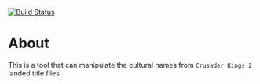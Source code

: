 [![Build Status](https://travis-ci.com/hmlendea/ck-cultural-names-manager.svg?branch=master)](https://travis-ci.com/hmlendea/ck-cultural-names-manager)

# About

This is a tool that can manipulate the cultural names from `Crusader Kings 2` landed title files
